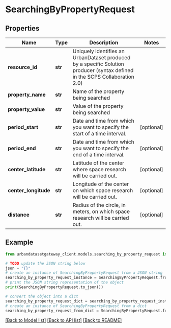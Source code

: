 # SearchingByPropertyRequest


## Properties

Name | Type | Description | Notes
------------ | ------------- | ------------- | -------------
**resource_id** | **str** | Uniquely identifies an UrbanDataset produced by a specific Solution producer (syntax defined in the SCPS Collaboration 2.0) | 
**property_name** | **str** | Name of the property being searched | 
**property_value** | **str** | Value of the property being searched | 
**period_start** | **str** | Date and time from which you want to specify the start of a time interval. | [optional] 
**period_end** | **str** | Date and time from which you want to specify the end of a time interval. | [optional] 
**center_latitude** | **str** | Latitude of the center where space research will be carried out. | [optional] 
**center_longitude** | **str** | Longitude of the center on which space research will be carried out. | [optional] 
**distance** | **str** | Radius of the circle, in meters, on which space research will be carried out. | [optional] 

## Example

```python
from urbandatasetgateway_client.models.searching_by_property_request import SearchingByPropertyRequest

# TODO update the JSON string below
json = "{}"
# create an instance of SearchingByPropertyRequest from a JSON string
searching_by_property_request_instance = SearchingByPropertyRequest.from_json(json)
# print the JSON string representation of the object
print(SearchingByPropertyRequest.to_json())

# convert the object into a dict
searching_by_property_request_dict = searching_by_property_request_instance.to_dict()
# create an instance of SearchingByPropertyRequest from a dict
searching_by_property_request_from_dict = SearchingByPropertyRequest.from_dict(searching_by_property_request_dict)
```
[[Back to Model list]](../README.md#documentation-for-models) [[Back to API list]](../README.md#documentation-for-api-endpoints) [[Back to README]](../README.md)


